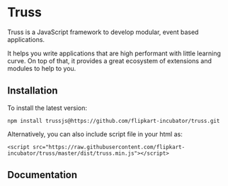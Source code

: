 Truss
===================
Truss is a JavaScript framework to develop modular, event based applications.

It helps you write applications that are high performant with little learning curve. On top of that, it provides a great ecosystem of extensions and modules to help to you.


Installation
-------------
To install the latest version:
```
npm install trussjs@https://github.com/flipkart-incubator/truss.git
```


Alternatively, you can also include script file in your html as:
```
<script src="https://raw.githubusercontent.com/flipkart-incubator/truss/master/dist/truss.min.js"></script>
```


Documentation
-------------
